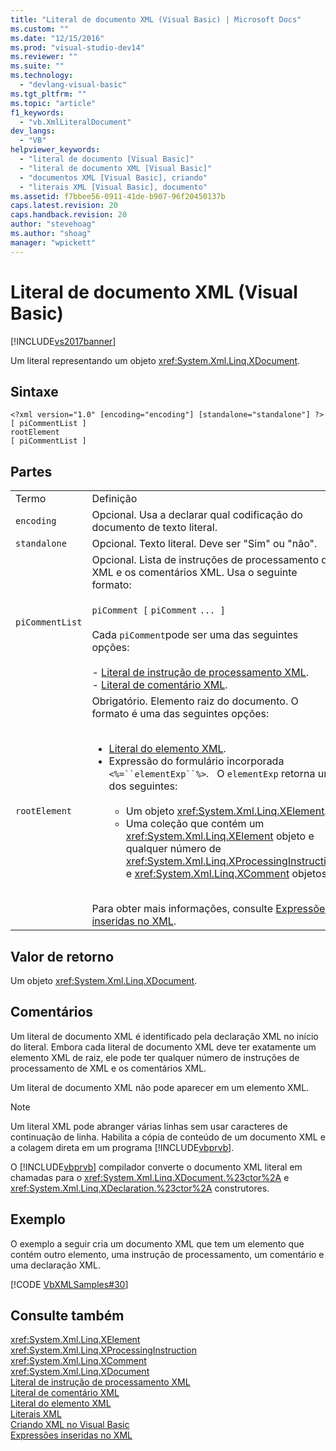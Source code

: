 ```yaml
---
title: "Literal de documento XML (Visual Basic) | Microsoft Docs"
ms.custom: ""
ms.date: "12/15/2016"
ms.prod: "visual-studio-dev14"
ms.reviewer: ""
ms.suite: ""
ms.technology: 
  - "devlang-visual-basic"
ms.tgt_pltfrm: ""
ms.topic: "article"
f1_keywords: 
  - "vb.XmlLiteralDocument"
dev_langs: 
  - "VB"
helpviewer_keywords: 
  - "literal de documento [Visual Basic]"
  - "literal de documento XML [Visual Basic]"
  - "documentos XML [Visual Basic], criando"
  - "literais XML [Visual Basic], documento"
ms.assetid: f7bbee56-0911-41de-b907-96f20450137b
caps.latest.revision: 20
caps.handback.revision: 20
author: "stevehoag"
ms.author: "shoag"
manager: "wpickett"
---
```

# Literal de documento XML (Visual Basic)
[!INCLUDE[vs2017banner](../../../csharp/includes/vs2017banner.md)]

Um literal representando um objeto <xref:System.Xml.Linq.XDocument>.  
  
## Sintaxe  
  
```  
<?xml version="1.0" [encoding="encoding"] [standalone="standalone"] ?>  
[ piCommentList ]  
rootElement  
[ piCommentList ]  
```  
  
## Partes  
  
|||  
|-|-|  
|Termo|Definição|  
|`encoding`|Opcional.  Usa a declarar qual codificação do documento de texto literal.|  
|`standalone`|Opcional.  Texto literal.  Deve ser "Sim" ou "não".|  
|`piCommentList`|Opcional.  Lista de instruções de processamento de XML e os comentários XML.  Usa o seguinte formato:<br /><br /> `piComment [` `piComment` `... ]`<br /><br /> Cada `piComment`pode ser uma das seguintes opções:<br /><br /> -   [Literal de instrução de processamento XML](../../../visual-basic/language-reference/xml-literals/xml-processing-instruction-literal.md).<br />-   [Literal de comentário XML](../../../visual-basic/language-reference/xml-literals/xml-comment-literal.md).|  
|`rootElement`|Obrigatório.  Elemento raiz do documento.  O formato é uma das seguintes opções:<br /><br /> <ul><li>[Literal do elemento XML](../../../visual-basic/language-reference/xml-literals/xml-element-literal.md).</li><li>Expressão do formulário incorporada `<%=``elementExp``%>`.    O `elementExp` retorna um dos seguintes:<br /><br /> <ul><li>Um objeto <xref:System.Xml.Linq.XElement>.</li><li>Uma coleção que contém um <xref:System.Xml.Linq.XElement> objeto e qualquer número de <xref:System.Xml.Linq.XProcessingInstruction> e <xref:System.Xml.Linq.XComment> objetos.</li></ul></li></ul><br /> Para obter mais informações, consulte [Expressões inseridas no XML](../../../visual-basic/programming-guide/language-features/xml/embedded-expressions-in-xml.md).|  
  
## Valor de retorno  
 Um objeto <xref:System.Xml.Linq.XDocument>.  
  
## Comentários  
 Um literal de documento XML é identificado pela declaração XML no início do literal.  Embora cada literal de documento XML deve ter exatamente um elemento XML de raiz, ele pode ter qualquer número de instruções de processamento de XML e os comentários XML.  
  
 Um literal de documento XML não pode aparecer em um elemento XML.  
  
> [!NOTE]
>  Um literal XML pode abranger várias linhas sem usar caracteres de continuação de linha.  Habilita a cópia de conteúdo de um documento XML e a colagem direta em um programa [!INCLUDE[vbprvb](../../../csharp/programming-guide/concepts/linq/includes/vbprvb_md.md)].  
  
 O [!INCLUDE[vbprvb](../../../csharp/programming-guide/concepts/linq/includes/vbprvb_md.md)] compilador converte o documento XML literal em chamadas para o <xref:System.Xml.Linq.XDocument.%23ctor%2A> e <xref:System.Xml.Linq.XDeclaration.%23ctor%2A> construtores.  
  
## Exemplo  
 O exemplo a seguir cria um documento XML que tem um elemento que contém outro elemento, uma instrução de processamento, um comentário e uma declaração XML.  
  
 [!CODE [VbXMLSamples#30](../CodeSnippet/VS_Snippets_VBCSharp/VbXMLSamples#30)]  
  
## Consulte também  
 <xref:System.Xml.Linq.XElement>   
 <xref:System.Xml.Linq.XProcessingInstruction>   
 <xref:System.Xml.Linq.XComment>   
 <xref:System.Xml.Linq.XDocument>   
 [Literal de instrução de processamento XML](../../../visual-basic/language-reference/xml-literals/xml-processing-instruction-literal.md)   
 [Literal de comentário XML](../../../visual-basic/language-reference/xml-literals/xml-comment-literal.md)   
 [Literal do elemento XML](../../../visual-basic/language-reference/xml-literals/xml-element-literal.md)   
 [Literais XML](../../../visual-basic/language-reference/xml-literals/index.md)   
 [Criando XML no Visual Basic](../../../visual-basic/programming-guide/language-features/xml/creating-xml.md)   
 [Expressões inseridas no XML](../../../visual-basic/programming-guide/language-features/xml/embedded-expressions-in-xml.md)